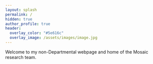 ```yaml
---
layout: splash
permalink: /
hidden: true
author_profile: true
header:
  overlay_color: "#5e616c"
  overlay_image: /assets/images/image.jpg
---
```



Welcome to my non-Departmental webpage and home of the Mosaic research team.
